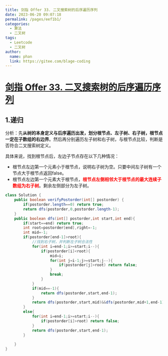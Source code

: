 ```yaml
---
title: 剑指 Offer 33. 二叉搜索树的后序遍历序列
date: 2023-06-20 09:07:18
permalink: /pages/eef1b1/
categories:
  - 算法
  - 二叉树
tags:
  - Leetcode
  - 二叉树
author: 
  name: phan
  link: https://gitee.com/blage-coding
---
```

# [剑指 Offer 33. 二叉搜索树的后序遍历序列](https://leetcode.cn/problems/er-cha-sou-suo-shu-de-hou-xu-bian-li-xu-lie-lcof/)

## 1.递归

分析：先**从树的本身定义与后序遍历出发，划分根节点、左子树、右子树，根节点一定在子数组的右边界**。然后再分别遍历左子树和右子树，与根节点比较，判断是否符合二叉搜索树定义。

具体来说，找到根节点后，左边子节点存在以下几种情况：

- 根节点左边第一个元素小于根节点，说明右子树为空。只要中间左子树有一个节点大于根节点返回false。
- 根节点左边第一个元素大于根节点，<font color="red">**根节点左侧相邻大于根节点的最大连续子数组为右子树**</font>。剩余左侧部分为左子树。

```java
class Solution {
    public boolean verifyPostorder(int[] postorder) {
        if(postorder.length==0) return true;
        return dfs(postorder,0,postorder.length-1);
    }
    public boolean dfs(int[] postorder,int start,int end){
        if(start==end) return true;
        int root=postorder[end],right=-1;
        int mid=-1;
        if(postorder[end-1]>root){
            //找到右子树，并判断左子树合法性
            for(int i=end-1;i>=start;i--){
                if(postorder[i]<root){
                    mid=i;
                    for(int j=i-1;j>=start;j--){
                        if(postorder[j]>root) return false;
                    }
                    break;
                }
            }
            if(mid==-1){
                return dfs(postorder,start,end-1);
            }
            return dfs(postorder,start,mid)&&dfs(postorder,mid+1,end-1);
        }
        else{
            for(int i=end-1;i>=start;i--){
                if(postorder[i]>root) return false;
            }
            return dfs(postorder,start,end-1);
        }
        
    }
}
```

